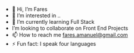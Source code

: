 - 👋 Hi, I’m Fares
- 👀 I’m interested in ..
- 🌱 I’m currently learning Full Stack 
-   I’m looking to collaborate on Front End Projects
- 📫 How to reach me fares.amanuel@gmail.com
- ⚡ Fun fact: I speak four languages

<!---
Geresuss/Geresuss is a ✨ special ✨ repository because its `README.md` (this file) appears on your GitHub profile.
You can click the Preview link to take a look at your changes.
--->
